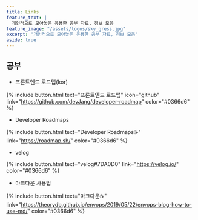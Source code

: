 ```yaml
---
title: Links
feature_text: |
  개인적으로 모아놓은 유용한 공부 자료, 정보 모음
feature_image: "/assets/logos/sky_gress.jpg"
excerpt: "개인적으로 모아놓은 유용한 공부 자료, 정보 모음"
aside: true
---
```


## 공부

* 프론트엔드 로드맵(kor)  

{% include button.html text="프론트엔드 로드맵" icon="github" link="https://github.com/devJang/developer-roadmap" color="#0366d6" %}

* Developer Roadmaps  

{% include button.html text="Developer Roadmaps☕️" link="https://roadmap.sh/" color="#0366d6" %}

* velog  

{% include button.html text="velog#7DA0D0" link="https://velog.io/" color="#0366d6" %}

* 마크다운 사용법

{% include button.html text="마크다운☕️" link="https://theorydb.github.io/envops/2019/05/22/envops-blog-how-to-use-md/" color="#0366d6" %}
